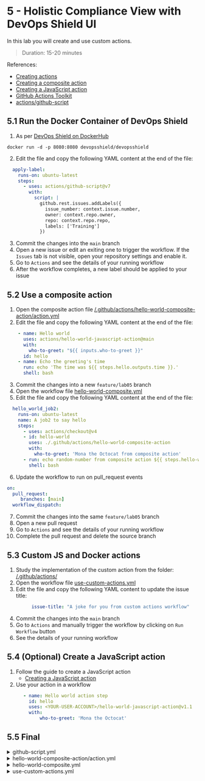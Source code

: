 # 5 - Holistic Compliance View with DevOps Shield UI
In this lab you will create and use custom actions.
> Duration: 15-20 minutes

References:
- [Creating actions](https://docs.github.com/en/actions/creating-actions)
- [Creating a composite action](https://docs.github.com/en/actions/creating-actions/creating-a-composite-action)
- [Creating a JavaScript action](https://docs.github.com/en/actions/creating-actions/creating-a-javascript-action)
- [GitHub Actions Toolkit](https://github.com/actions/toolkit)
- [actions/github-script](https://github.com/actions/github-script)

## 5.1 Run the Docker Container of DevOps Shield

1. As per [DevOps Shield on DockerHub](https://hub.docker.com/r/devopsshield/devopsshield)
```
docker run -d -p 8080:8080 devopsshield/devopsshield
```
2. Edit the file and copy the following YAML content at the end of the file:
```YAML
  apply-label:
    runs-on: ubuntu-latest
    steps:
      - uses: actions/github-script@v7
        with:
          script: |
            github.rest.issues.addLabels({
              issue_number: context.issue.number,
              owner: context.repo.owner,
              repo: context.repo.repo,
              labels: ['Training']
            })
```
3. Commit the changes into the `main` branch
4. Open a new issue or edit an exiting one to trigger the workflow. If the `Issues` tab is not visible, open your repository settings and enable it.
5. Go to `Actions` and see the details of your running workflow
6. After the workflow completes, a new label should be applied to your issue

## 5.2 Use a composite action

1. Open the composite action file [/.github/actions/hello-world-composite-action/action.yml](/.github/actions/hello-world-composite-action/action.yml)
2. Edit the file and copy the following YAML content at the end of the file:
```YAML
    - name: Hello world
      uses: actions/hello-world-javascript-action@main
      with:
        who-to-greet: "${{ inputs.who-to-greet }}"
      id: hello
    - name: Echo the greeting's time
      run: echo 'The time was ${{ steps.hello.outputs.time }}.'
      shell: bash
```
3. Commit the changes into a new `feature/lab05` branch
4. Open the workflow file [hello-world-composite.yml](/.github/workflows/hello-world-composite.yml)
5. Edit the file and copy the following YAML content at the end of the file:
```YAML
  hello_world_job2:
    runs-on: ubuntu-latest
    name: A job2 to say hello
    steps:
      - uses: actions/checkout@v4
      - id: hello-world
        uses: ./.github/actions/hello-world-composite-action
        with:
          who-to-greet: 'Mona the Octocat from composite action'
      - run: echo random-number from composite action ${{ steps.hello-world.outputs.random-number }}
        shell: bash
```
6. Update the workflow to run on pull_request events
```YAML
on:
  pull_request:
     branches: [main]
  workflow_dispatch:    
```
7. Commit the changes into the same `feature/lab05` branch
8. Open a new pull request
9. Go to `Actions` and see the details of your running workflow
10. Complete the pull request and delete the source branch

## 5.3 Custom JS and Docker actions

1. Study the implementation of the custom action from the folder: [/.github/actions/](/.github/actions/)
2. Open the workflow file [use-custom-actions.yml](/.github/workflows/use-custom-actions.yml)
3. Edit the file and copy the following YAML content to update the issue title:
```YAML
         issue-title: "A joke for you from custom actions workflow" 
```
4. Commit the changes into the `main` branch
5. Go to `Actions` and manually trigger the workflow by clicking on `Run Workflow` button
6. See the details of your running workflow

## 5.4 (Optional) Create a JavaScript action
1. Follow the guide to create a JavaScript action
    - [Creating a JavaScript action](https://docs.github.com/en/actions/creating-actions/creating-a-javascript-action)
2. Use your action in a workflow
```YAML
      - name: Hello world action step
        id: hello
        uses: <YOUR-USER-ACCOUNT>/hello-world-javascript-action@v1.1
        with:
            who-to-greet: 'Mona the Octocat'
```

## 5.5 Final
<details>
  <summary>github-script.yml</summary>
  
```YAML
name: 05-1. GitHub Script - Thank you
on:
  issues: 
    types: [opened, edited, reopened, labeled]

# Limit the permissions of the GITHUB_TOKEN
permissions:
  contents: read
  issues: write

jobs:
  comment:
    runs-on: ubuntu-latest
    steps:
      - uses: actions/github-script@v7
        with:
          github-token: ${{secrets.GITHUB_TOKEN}}
          script: |
            github.rest.issues.createComment({
              issue_number: context.issue.number,
              owner: context.repo.owner,
              repo: context.repo.repo,
              body: '👋 Thank you! We appreciate your contribution to this project.'
            })
  apply-label:
    runs-on: ubuntu-latest
    steps:
      - uses: actions/github-script@v7
        with:
          script: |
            github.rest.issues.addLabels({
              issue_number: context.issue.number,
              owner: context.repo.owner,
              repo: context.repo.repo,
              labels: ['Training']
            })
```
</details>

<details>
  <summary>hello-world-composite-action/action.yml</summary>
  
```YAML
name: 'Hello World Composite Action'
description: 'Greet someone'
inputs:
  who-to-greet:  # id of input
    description: 'Who to greet'
    required: true
    default: 'World'
outputs:
  random-number:
    description: "Random number"
    value: ${{ steps.random-number-generator.outputs.random-id }}
runs:
  using: "composite"
  steps:
    - run: echo Hello from composite action ${{ inputs.who-to-greet }}.
      shell: bash
    - id: random-number-generator
      run: echo "random-id=$(echo $RANDOM)" >> $GITHUB_OUTPUT
      shell: bash
    - run: echo "${{ github.action_path }}" >> $GITHUB_PATH
      shell: bash    
    - name: Hello world
      uses: actions/hello-world-javascript-action@main
      with:
        who-to-greet: "${{ inputs.who-to-greet }}"
      id: hello
    - name: Echo the greeting's time
      run: echo 'The time was ${{ steps.hello.outputs.time }}.'
      shell: bash      

```
</details>

<details>
  <summary>hello-world-composite.yml</summary>
  
```YAML
name: 05-2. Hello World Composite

on:
  pull_request:
     branches: [main]
  workflow_dispatch:  

jobs:
  hello_world_job1:
    runs-on: ubuntu-latest
    name: A job1 to say hello
    steps:
      - id: hello-world
        uses: githubabcs/hello-world-composite-action@main
        with:
          who-to-greet: 'Hello from GH ABCs'
      - run: echo random-number ${{ steps.hello-world.outputs.random-number }}
        shell: bash
  hello_world_job2:
    runs-on: ubuntu-latest
    name: A job2 to say hello
    steps:
      - uses: actions/checkout@v4
      - id: hello-world
        uses: ./.github/actions/hello-world-composite-action
        with:
          who-to-greet: 'Mona the Octocat from composite action'
      - run: echo random-number from composite action ${{ steps.hello-world.outputs.random-number }}
        shell: bash
```
</details>

<details>
  <summary>use-custom-actions.yml</summary>
  
```YAML
name: 05-3. Use Custom Actions (JS & Doker)

on:
  pull_request:
    types: [labeled]
  workflow_dispatch:

# Limit the permissions of the GITHUB_TOKEN
permissions:
  contents: read
  issues: write

jobs:
  
  js-custom-actions:
    runs-on: ubuntu-latest
    steps:
      - uses: actions/checkout@v4

      - run: echo "🎉 Running the JS actions"

      - name: hello-action
        uses: ./.github/actions/hello-world-js
        if: ${{ success() }}

      - name: ha-ha
        uses: ./.github/actions/joke-action
        id: jokes

      - name: create-issue
        uses: ./.github/actions/issue-maker-js
        with:
          repo-token: ${{secrets.GITHUB_TOKEN}}
          joke: ${{steps.jokes.outputs.joke-output}}
          issue-title: "A joke for you from custom actions workflow"       

  docker-custom-actions:
    runs-on: ubuntu-latest

    steps:
      - uses: actions/checkout@v4

      - run: echo "🎉 Running the Docker actions"

      - name: hello-action
        uses: ./.github/actions/hello-world-docker

      - name: meow
        uses: ./.github/actions/cat-facts
        id: cat

      - name: create-issue
        uses: ./.github/actions/issue-maker-docker
        with:
          repoToken: ${{secrets.GITHUB_TOKEN}}
          catFact: ${{steps.cat.outputs.fact}}
          issueTitle: "A cat fact for you from ${{ github.repository_owner }}"

```
</details>